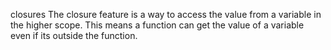 closures
The closure feature is a way to access the value from a variable in the higher scope. This means a function can get the value of a variable even if its outside the function.